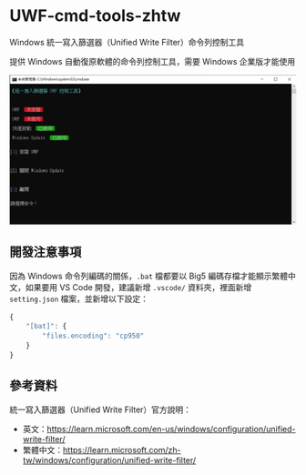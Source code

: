 # UWF-cmd-tools-zhtw

Windows 統一寫入篩選器（Unified Write Filter）命令列控制工具

提供 Windows 自動復原軟體的命令列控制工具，需要 Windows 企業版才能使用

![執行截圖](media/screenshot.png)

## 開發注意事項

因為 Windows 命令列編碼的關係，`.bat` 檔都要以 Big5 編碼存檔才能顯示繁體中文，如果要用 VS Code 開發，建議新增 `.vscode/` 資料夾，裡面新增 `setting.json` 檔案，並新增以下設定：

```js
{
    "[bat]": {
        "files.encoding": "cp950"
    }
}
```

## 參考資料

統一寫入篩選器（Unified Write Filter）官方說明：

- 英文：<https://learn.microsoft.com/en-us/windows/configuration/unified-write-filter/>
- 繁體中文：<https://learn.microsoft.com/zh-tw/windows/configuration/unified-write-filter/>
